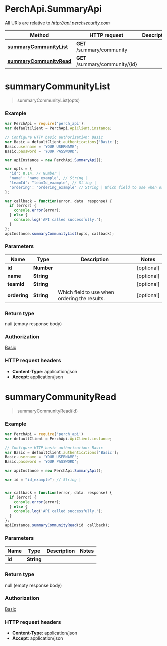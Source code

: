 # PerchApi.SummaryApi

All URIs are relative to *http://api.perchsecurity.com*

Method | HTTP request | Description
------------- | ------------- | -------------
[**summaryCommunityList**](SummaryApi.md#summaryCommunityList) | **GET** /summary/community | 
[**summaryCommunityRead**](SummaryApi.md#summaryCommunityRead) | **GET** /summary/community/{id} | 


<a name="summaryCommunityList"></a>
# **summaryCommunityList**
> summaryCommunityList(opts)





### Example
```javascript
var PerchApi = require('perch_api');
var defaultClient = PerchApi.ApiClient.instance;

// Configure HTTP basic authorization: Basic
var Basic = defaultClient.authentications['Basic'];
Basic.username = 'YOUR USERNAME';
Basic.password = 'YOUR PASSWORD';

var apiInstance = new PerchApi.SummaryApi();

var opts = { 
  'id': 8.14, // Number | 
  'name': "name_example", // String | 
  'teamId': "teamId_example", // String | 
  'ordering': "ordering_example" // String | Which field to use when ordering the results.
};

var callback = function(error, data, response) {
  if (error) {
    console.error(error);
  } else {
    console.log('API called successfully.');
  }
};
apiInstance.summaryCommunityList(opts, callback);
```

### Parameters

Name | Type | Description  | Notes
------------- | ------------- | ------------- | -------------
 **id** | **Number**|  | [optional] 
 **name** | **String**|  | [optional] 
 **teamId** | **String**|  | [optional] 
 **ordering** | **String**| Which field to use when ordering the results. | [optional] 

### Return type

null (empty response body)

### Authorization

[Basic](../README.md#Basic)

### HTTP request headers

 - **Content-Type**: application/json
 - **Accept**: application/json

<a name="summaryCommunityRead"></a>
# **summaryCommunityRead**
> summaryCommunityRead(id)





### Example
```javascript
var PerchApi = require('perch_api');
var defaultClient = PerchApi.ApiClient.instance;

// Configure HTTP basic authorization: Basic
var Basic = defaultClient.authentications['Basic'];
Basic.username = 'YOUR USERNAME';
Basic.password = 'YOUR PASSWORD';

var apiInstance = new PerchApi.SummaryApi();

var id = "id_example"; // String | 


var callback = function(error, data, response) {
  if (error) {
    console.error(error);
  } else {
    console.log('API called successfully.');
  }
};
apiInstance.summaryCommunityRead(id, callback);
```

### Parameters

Name | Type | Description  | Notes
------------- | ------------- | ------------- | -------------
 **id** | **String**|  | 

### Return type

null (empty response body)

### Authorization

[Basic](../README.md#Basic)

### HTTP request headers

 - **Content-Type**: application/json
 - **Accept**: application/json

